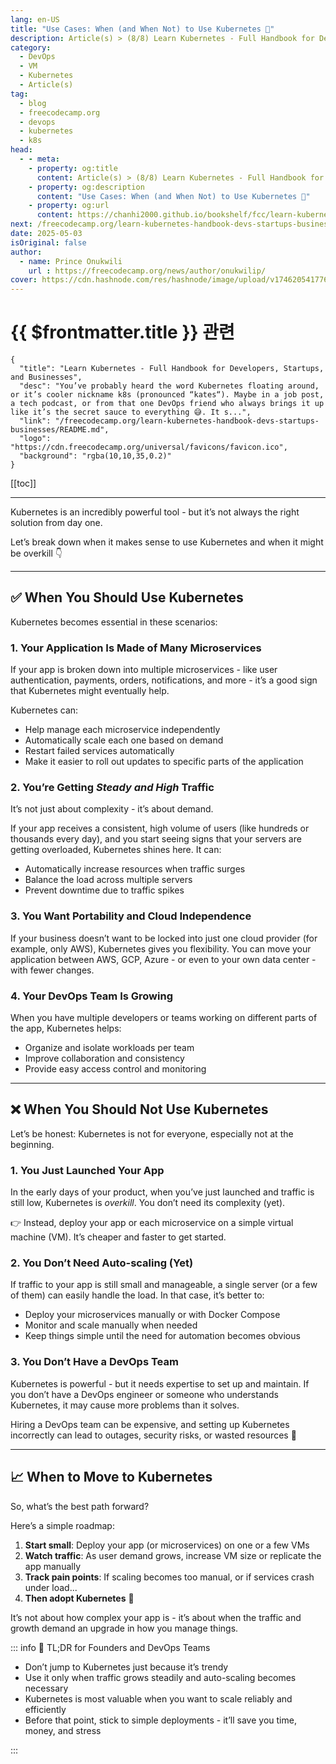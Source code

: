 ```yaml
---
lang: en-US
title: "Use Cases: When (and When Not) to Use Kubernetes 🧭"
description: Article(s) > (8/8) Learn Kubernetes - Full Handbook for Developers, Startups, and Businesses 
category:
  - DevOps
  - VM
  - Kubernetes
  - Article(s)
tag:
  - blog
  - freecodecamp.org
  - devops
  - kubernetes
  - k8s
head:
  - - meta:
    - property: og:title
      content: Article(s) > (8/8) Learn Kubernetes - Full Handbook for Developers, Startups, and Businesses
    - property: og:description
      content: "Use Cases: When (and When Not) to Use Kubernetes 🧭"
    - property: og:url
      content: https://chanhi2000.github.io/bookshelf/fcc/learn-kubernetes-handbook-devs-startups-businesses/use-cases-when-and-when-not-to-use-kubernetes.html
next: /freecodecamp.org/learn-kubernetes-handbook-devs-startups-businesses/README.md#conclusion
date: 2025-05-03
isOriginal: false
author:
  - name: Prince Onukwili
    url : https://freecodecamp.org/news/author/onukwilip/
cover: https://cdn.hashnode.com/res/hashnode/image/upload/v1746205417767/d9d6b0d3-f2a5-44eb-83b5-d1a614bead9f.png
---
```


# {{ $frontmatter.title }} 관련

```component VPCard
{
  "title": "Learn Kubernetes - Full Handbook for Developers, Startups, and Businesses",
  "desc": "You’ve probably heard the word Kubernetes floating around, or it’s cooler nickname k8s (pronounced “kates“). Maybe in a job post, a tech podcast, or from that one DevOps friend who always brings it up like it’s the secret sauce to everything 😅. It s...",
  "link": "/freecodecamp.org/learn-kubernetes-handbook-devs-startups-businesses/README.md",
  "logo": "https://cdn.freecodecamp.org/universal/favicons/favicon.ico",
  "background": "rgba(10,10,35,0.2)"
}
```

[[toc]]

---

<SiteInfo
  name="Learn Kubernetes - Full Handbook for Developers, Startups, and Businesses"
  desc="You’ve probably heard the word Kubernetes floating around, or it’s cooler nickname k8s (pronounced “kates“). Maybe in a job post, a tech podcast, or from that one DevOps friend who always brings it up like it’s the secret sauce to everything 😅. It s..."
  url="https://freecodecamp.org/news/learn-kubernetes-handbook-devs-startups-businesses#heading-use-cases-when-and-when-not-to-use-kubernetes"
  logo="https://cdn.freecodecamp.org/universal/favicons/favicon.ico"
  preview="https://cdn.hashnode.com/res/hashnode/image/upload/v1746205417767/d9d6b0d3-f2a5-44eb-83b5-d1a614bead9f.png"/>

Kubernetes is an incredibly powerful tool - but it’s not always the right solution from day one.

Let’s break down when it makes sense to use Kubernetes and when it might be overkill 👇

---

## ✅ When You Should Use Kubernetes

Kubernetes becomes essential in these scenarios:

### 1. Your Application Is Made of Many Microservices

If your app is broken down into multiple microservices - like user authentication, payments, orders, notifications, and more - it’s a good sign that Kubernetes might eventually help.

Kubernetes can:

- Help manage each microservice independently
- Automatically scale each one based on demand
- Restart failed services automatically
- Make it easier to roll out updates to specific parts of the application

### 2. You’re Getting *Steady and High* Traffic

It’s not just about complexity - it’s about demand.

If your app receives a consistent, high volume of users (like hundreds or thousands every day), and you start seeing signs that your servers are getting overloaded, Kubernetes shines here. It can:

- Automatically increase resources when traffic surges
- Balance the load across multiple servers
- Prevent downtime due to traffic spikes

### 3. You Want Portability and Cloud Independence

If your business doesn’t want to be locked into just one cloud provider (for example, only AWS), Kubernetes gives you flexibility. You can move your application between AWS, GCP, Azure - or even to your own data center - with fewer changes.

### 4. Your DevOps Team Is Growing

When you have multiple developers or teams working on different parts of the app, Kubernetes helps:

- Organize and isolate workloads per team
- Improve collaboration and consistency
- Provide easy access control and monitoring

---

## ❌ When You Should Not Use Kubernetes

Let’s be honest: Kubernetes is not for everyone, especially not at the beginning.

### 1. You Just Launched Your App

In the early days of your product, when you’ve just launched and traffic is still low, Kubernetes is *overkill*. You don’t need its complexity (yet).

👉 Instead, deploy your app or each microservice on a simple virtual machine (VM). It’s cheaper and faster to get started.

### 2. You Don’t Need Auto-scaling (Yet)

If traffic to your app is still small and manageable, a single server (or a few of them) can easily handle the load. In that case, it’s better to:

- Deploy your microservices manually or with Docker Compose
- Monitor and scale manually when needed
- Keep things simple until the need for automation becomes obvious

### 3. You Don’t Have a DevOps Team

Kubernetes is powerful - but it needs expertise to set up and maintain. If you don’t have a DevOps engineer or someone who understands Kubernetes, it may cause more problems than it solves.

Hiring a DevOps team can be expensive, and setting up Kubernetes incorrectly can lead to outages, security risks, or wasted resources 💸

---

## 📈 When to Move to Kubernetes

So, what’s the best path forward?

Here’s a simple roadmap:

1. **Start small**: Deploy your app (or microservices) on one or a few VMs
2. **Watch traffic**: As user demand grows, increase VM size or replicate the app manually
3. **Track pain points**: If scaling becomes too manual, or if services crash under load...
4. **Then adopt Kubernetes** 🧠

It’s not about how complex your app is - it’s about when the traffic and growth demand an upgrade in how you manage things.

::: info 🎯 TL;DR for Founders and DevOps Teams

- Don’t jump to Kubernetes just because it’s trendy
- Use it only when traffic grows steadily and auto-scaling becomes necessary
- Kubernetes is most valuable when you want to scale reliably and efficiently
- Before that point, stick to simple deployments - it’ll save you time, money, and stress

:::